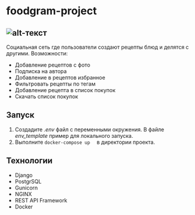 # foodgram-project
![alt-текст](https://downloader.disk.yandex.ru/preview/da102dc723626fb04afdb4e0c96defe66275c64db35685fc05b72ec80b603d10/61280db2/Vamn2QTYCPE551CsEUTzn4WRgZQS4gUMlj5Q_h-POEoqJwpw3KNSupQVU-N_reSBIBcvflSXzR4D4Bb4cLVJoA%3D%3D?uid=0&filename=Screenshot_2.png&disposition=inline&hash=&limit=0&content_type=image%2Fpng&owner_uid=0&tknv=v2&size=2048x2048)
---
Социальная сеть где пользователи создают рецепты блюд и делятся с другими.
Возможности:
* Добавление рецептов с фото
* Подписка на автора
* Добавление в рецептов избранное
* Фильтровать рецепты по тегам
* Добавление рецепта в список покупок
* Скачать список покупок

## Запуск
1. Создадите *.env* файл с переменными окружения. В файле *env_template* пример для локального запуска.
2. Выполните  ```docker-compose up  ``` в директории проекта.

## Технологии
* Django
* PostgrSQL
* Gunicorn
* NGINX
* REST API Framework
* Docker

